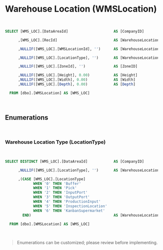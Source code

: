 <!---------------------->
<!--- Page / Section --->
<!---------------------->

# Warehouse Location (WMSLocation)

<br />

``` sql
SELECT [WMS_LOC].[DataAreaId]                     AS [CompanyID]

      ,[WMS_LOC].[RecId]                          AS [WarehouseLocationKey]

      ,NULLIF([WMS_LOC].[WMSLocationId], '')      AS [WarehouseLocationID]

      ,NULLIF([WMS_LOC].[LocationType], '')       AS [WarehouseLocationType] -- Enumeration

      ,NULLIF([WMS_LOC].[ZoneId], '')             AS [ZoneID]

      ,NULLIF([WMS_LOC].[Height], 0.00)           AS [Height]
      ,NULLIF([WMS_LOC].[Width], 0.00)            AS [Width]
      ,NULLIF([WMS_LOC].[Depth], 0.00)            AS [Depth]

  FROM [dbo].[WMSLocation] AS [WMS_LOC]
```

<br />

<!---------------------->
<!--- Page / Section --->
<!---------------------->



<div style="page-break-after: always"> 



<!---------------------->
<!--- Page / Section --->
<!---------------------->

## Enumerations

<br />

<!---------------------->
<!--- Page / Section --->
<!---------------------->



<!-- <div style="page-break-after: always">  -->



<!---------------------->
<!--- Page / Section --->
<!---------------------->

### Warehouse Location Type (LocationType)

<br />

``` sql
SELECT DISTINCT [WMS_LOC].[DataAreaId]            AS [CompanyID]

      ,NULLIF([WMS_LOC].[LocationType], '')       AS [WarehouseLocationType] -- Enumeration

      ,(CASE [WMS_LOC].[LocationType] 
             WHEN '0' THEN 'Buffer' 
             WHEN '1' THEN 'Pick'
             WHEN '2' THEN 'InputPort'
             WHEN '3' THEN 'OutputPort'
             WHEN '4' THEN 'ProductionInput'
             WHEN '5' THEN 'InspectionLocation'
             WHEN '6' THEN 'KanbanSupermarket'
        END)                                      AS [WarehouseLocationType]

  FROM [dbo].[WMSLocation] AS [WMS_LOC]
```

<br />

<!---------------------->
<!--- Page / Section --->
<!---------------------->

> Enumerations can be customized; please review before implementing.

<br />
